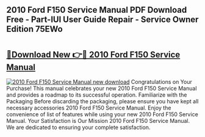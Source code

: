 ## 2010 Ford F150 Service Manual PDF Download Free - Part-IUl User Guide Repair - Service Owner Edition 75EWo

# <h2><a href="http://bc24582.oget.top/?id=2010+Ford+F150+Service+Manual">🔗Download New 👉🔴 2010 Ford F150 Service Manual</a></h2>

[![2010 Ford F150 Service Manual new download](https://i.imgur.com/5g1atiW.png)](http://bc24582.oget.top/?id=2010+Ford+F150+Service+Manual)
Congratulations on Your Purchase! This manual celebrates your new 2010 Ford F150 Service Manual and provides a roadmap to its successful operation. Familiarize with the Packaging Before discarding the packaging, please ensure you have kept all necessary accessories 2010 Ford F150 Service Manual. Enjoy the convenience of list of features while using your new 2010 Ford F150 Service Manual. Your Satisfaction is Our Mission 2010 Ford F150 Service Manual. We are dedicated to ensuring your complete satisfaction.
